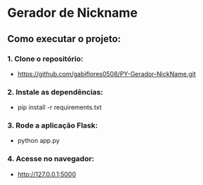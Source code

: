 # Gerador de Nickname

## Como executar o projeto:

### 1. Clone o repositório:  
- https://github.com/gabiflores0508/PY-Gerador-NickName.git

### 2. Instale as dependências:
- pip install -r requirements.txt

### 3. Rode a aplicação Flask:  
- python app.py

### 4. Acesse no navegador: 
- http://127.0.0.1:5000

